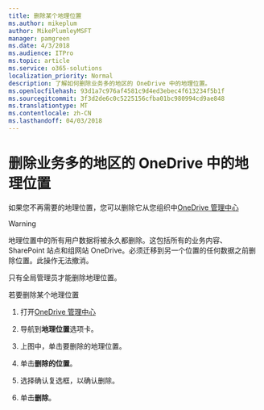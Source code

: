 ```yaml
---
title: 删除某个地理位置
ms.author: mikeplum
author: MikePlumleyMSFT
manager: pamgreen
ms.date: 4/3/2018
ms.audience: ITPro
ms.topic: article
ms.service: o365-solutions
localization_priority: Normal
description: 了解如何删除业务多的地区的 OneDrive 中的地理位置。
ms.openlocfilehash: 93d1a7c976af4581c9d4ed3ebec4f613234f5b1f
ms.sourcegitcommit: 3f3d2de6c0c5225156cfba01bc980994cd9ae848
ms.translationtype: MT
ms.contentlocale: zh-CN
ms.lasthandoff: 04/03/2018
---
```

# <a name="delete-a-geo-location-in-onedrive-for-business-multi-geo"></a>删除业务多的地区的 OneDrive 中的地理位置

如果您不再需要的地理位置，您可以删除它从您组织中[OneDrive 管理中心](https://admin.onedrive.com)

> [!WARNING]
> 地理位置中的所有用户数据将被永久都删除。这包括所有的业务内容、 SharePoint 站点和组网站 OneDrive。必须迁移到另一个位置的任何数据之前删除位置。此操作无法撤消。

只有全局管理员才能删除地理位置。

若要删除某个地理位置

1. 打开[OneDrive 管理中心](https://admin.onedrive.com)

2. 导航到**地理位置**选项卡。

3. 上图中，单击要删除的地理位置。

4. 单击**删除的位置**。

5. 选择确认复选框，以确认删除。

6. 单击**删除**。



